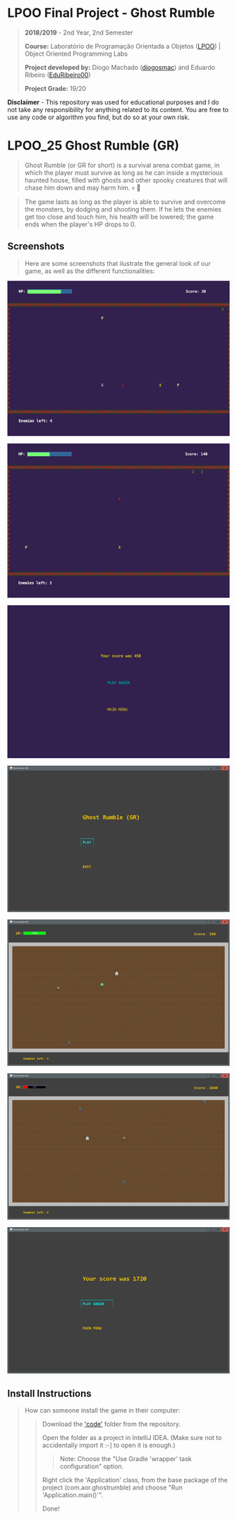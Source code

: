 # LPOO Final Project - Ghost Rumble

> **2018/2019** - 2nd Year, 2nd Semester
>
> **Course:** Laboratório de Programação Orientada a Objetos ([LPOO](https://sigarra.up.pt/feup/pt/ucurr_geral.ficha_uc_view?pv_ocorrencia_id=420000)) | Object Oriented Programming Labs
>
> **Project developed by:** Diogo Machado ([diogosmac](https://github.com/diogosmac)) and Eduardo Ribeiro ([EduRibeiro00](https://github.com/EduRibeiro00))
>
> **Project Grade:** 19/20

**Disclaimer** - This repository was used for educational purposes and I do not take any responsibility for anything related to its content. You are free to use any code or algorithm you find, but do so at your own risk.


# LPOO_25 Ghost Rumble (GR)

> Ghost Rumble (or GR for short) is a survival arena combat game, in which the player must survive as long as he can inside a mysterious haunted house, filled with ghosts and other spooky creatures that will chase him down and may harm him. :skull: :ghost: 

> The game lasts as long as the player is able to survive and overcome the monsters, by dodging and shooting them. If he lets the enemies get too close and touch him, his health will be lowered; the game ends when the player's HP drops to 0.

## Screenshots

> Here are some screenshots that ilustrate the general look of our game, as well as the different functionalities:
>
![Alt text](docs/screenshots/FeaturePrint1.png)
>
![Alt text](docs/screenshots/FeaturePrint2.png)
>
![Alt text](docs/screenshots/FeaturePrint3.png)
>
![Alt text](docs/screenshots/SwingPrint1.png)
>
![Alt text](docs/screenshots/SwingPrint2.png)
>
![Alt text](docs/screenshots/SwingPrint3.png)
>
![Alt text](docs/screenshots/SwingPrint4.png)


## Install Instructions

> How can someone install the game in their computer:
>> Download the ['code'](code) folder from the repository.
>>
>> Open the folder as a project in IntelliJ IDEA. (Make sure not to accidentally import it :-] to open it is enough.)
>>> Note: Choose the "Use Gradle 'wrapper' task configuration" option.
>>
>> Right click the 'Application' class, from the base package of the project (com.aor.ghostrumble) and choose "Run 'Application.main()'".
>>
>> Done!
